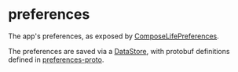 # preferences

The app's preferences, as exposed by
[ComposeLifePreferences](src/commonMain/kotlin/com/alexvanyo/composelife/preferences/ComposeLifePreferences.kt).

The preferences are saved via a
[DataStore](https://developer.android.com/topic/libraries/architecture/datastore), with protobuf
definitions defined in [preferences-proto](../preferences-proto).
